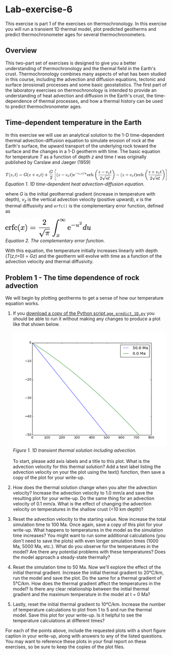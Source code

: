 # Lab-exercise-6
This exercise is part 1 of the exercises on thermochronology.
In this exercise you will run a transient 1D thermal model, plot predicted geotherms and predict thermochronometer ages for several thermochronometers.

## Overview
This two-part set of exercises is designed to give you a better understanding of thermochronology and the thermal field in the Earth's crust.
Thermochronology combines many aspects of what has been studied in this course, including the advection and diffusion equations, tectonic and surface (erosional) processes and some basic geostatistics.
The first part of the laboratory exercises on thermochronology is intended to provide an understanding of heat advection and diffusion in the Earth's crust, the time-dependence of thermal processes, and how a thermal history can be used to predict thermochronometer ages.

## Time-dependent temperature in the Earth
In this exercise we will use an analytical solution to the 1-D time-dependent thermal advection-diffusion equation to simulate erosion of rock at the Earth's surface, the upward transport of the underlying rock toward the surface and the changes in a 1-D geotherm with time.
The basic equation for temperature *T* as a function of depth *z* and time *t* was originally published by Carslaw and Jaeger (1959)

![Equation 1](Images/Equation1.png)<br/> *Equation 1. 1D time-dependent heat advection-diffusion equation.*

where *G* is the initial geothermal gradient (increase in temperature with depth), *v*<sub>*z*</sub> is the vertical advection velocity (positive upward), *κ* is the thermal diffusivity and `erfc()` is the complementary error function, defined as

![Equation 2](Images/Equation2.png)<br/> *Equation 2. The complementary error function.*

With this equation, the temperature initially increases linearly with depth (*T*(*z*,*t*=0) = *Gz*) and the geotherm will evolve with time as a function of the advection velocity and thermal diffusivity.

## Problem 1 - The time dependence of rock advection
We will begin by plotting geotherms to get a sense of how our temperature equation works.

1. If you [download a copy of the Python script `age_predict_1D.py`](age_predict_1D.py) you should be able to run it without making any changes to produce a plot like that shown below.

    ![Time-dependent heat transfer with advection](Images/1D_transient_plot1.png)<br/>
    *Figure 1. 1D transient thermal solution including advection.*<br/><br/>
To start, please add axis labels and a title to this plot. What is the advection velocity for this thermal solution? Add a text label listing the advection velocity on your the plot using the text() function, then save a copy of the plot for your write-up.
2. How does the thermal solution change when you alter the advection velocity? Increase the advection velocity to 1.0 mm/a and save the resulting plot for your write-up. Do the same thing for an advection velocity of 0.1 mm/a. What is the effect of changing the advection velocity on temperatures in the shallow crust (<10 km depth)?
3. Reset the advection velocity to the starting value. Now increase the total simulation time to 100 Ma. Once again, save a copy of this plot for your write-up. What happens to temperatures in the model as the simulation time increases? You might want to run some additional calculations (you don't need to save the plots) with even longer simulation times (1000 Ma, 5000 Ma, etc.). What do you observe for the temperatures in the model? Are there any potential problems with these temperatures? Does the model approach a steady-state thermally?
4. Reset the simulation time to 50 Ma. Now we'll explore the effect of the initial thermal gradient. Increase the initial thermal gradient to 20°C/km, run the model and save the plot. Do the same for a thermal gradient of 5°C/km. How does the thermal gradient affect the temperatures in the model? Is there any clear relationship between the initial thermal gradient and the maximum temperature in the model at t = 0 Ma?
5. Lastly, reset the initial thermal gradient to 10°C/km. Increase the number of temperature calculations to plot from 1 to 5 and run the thermal model. Save this plot for your write-up. Is it helpful to see the temperature calculations at different times?

For each of the points above, include the requested plots with a short figure caption in your write-up, along with answers to any of the listed questions. You may want to reference these plots in your final report on these exercises, so be sure to keep the copies of the plot files.
